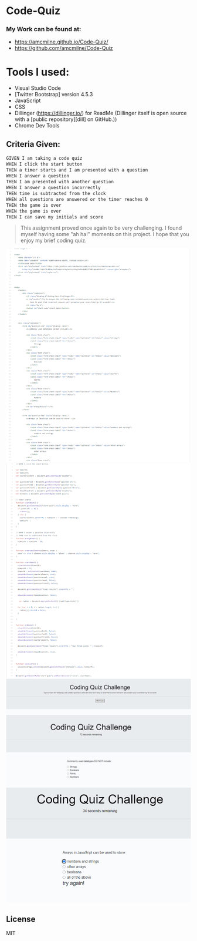 # Code-Quiz


### My Work can be found at: 

  - https://amcmilne.github.io/Code-Quiz/
  - https://github.com/amcmilne/Code-Quiz
 

# Tools I used: 

- Visual Studio Code
- [Twitter Bootstrap] version 4.5.3
- JavaScript
- CSS
- Dillinger (https://dillinger.io/) for ReadMe (Dillinger itself is open source with a [public repository][dill]
 on GitHub.))
- Chrome Dev Tools

## Criteria Given: 
```
GIVEN I am taking a code quiz
WHEN I click the start button
THEN a timer starts and I am presented with a question
WHEN I answer a question
THEN I am presented with another question
WHEN I answer a question incorrectly
THEN time is subtracted from the clock
WHEN all questions are answered or the timer reaches 0
THEN the game is over
WHEN the game is over
THEN I can save my initials and score
```
> This assignment proved once again to be very challenging.  I found myself having some "ah ha!" moments on this project.  I hope that you enjoy my brief coding quiz. 
<img src= /quizhtml.png>
<img src= /quizjs.png>
<img src= /quizimg.png>
<img src= /quizimg2.png>
<img src= /quizimg3.png>


License
----

MIT